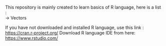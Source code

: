 This repository is mainly created to learn basics of R language, here is a list :                                          
-> Vectors




If you have not downloaded and installed R language, use this link : https://cran.r-project.org/
Download R language IDE from here: https://www.rstudio.com/
